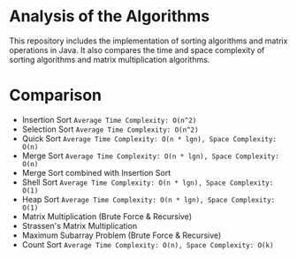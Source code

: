 # Analysis of the Algorithms
This repository includes the implementation of sorting algorithms and matrix operations in Java. It also compares the time and space complexity of sorting algorithms and matrix multiplication algorithms.

# Comparison
- Insertion Sort `Average Time Complexity: O(n^2)`
- Selection Sort `Average Time Complexity: O(n^2)`
- Quick Sort `Average Time Complexity: O(n * lgn), Space Complexity: O(n)`
- Merge Sort `Average Time Complexity: O(n * lgn), Space Complexity: O(n)`
- Merge Sort combined with Insertion Sort
- Shell Sort `Average Time Complexity: O(n * lgn), Space Complexity: O(1)`
- Heap Sort `Average Time Complexity: O(n * lgn), Space Complexity: O(1)`
- Matrix Multiplication (Brute Force & Recursive)
- Strassen's Matrix Multiplication
- Maximum Subarray Problem (Brute Force & Recursive)
- Count Sort `Average Time Complexity: O(n), Space Complexity: O(k)`

